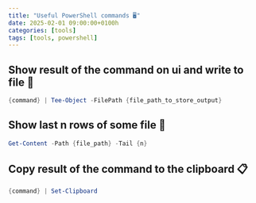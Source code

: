 ```yaml
---
title: "Useful PowerShell commands 🖥️"
date: 2025-02-01 09:00:00+0100h
categories: [tools]
tags: [tools, powershell]
---
```


## Show result of the command on ui and write to file 📝
```powershell
{command} | Tee-Object -FilePath {file_path_to_store_output}
```

## Show last n rows of some file 📄
```powershell
Get-Content -Path {file_path} -Tail {n}
```

## Copy result of the command to the clipboard 📋
```powershell
{command} | Set-Clipboard
```
